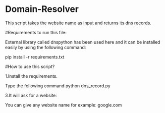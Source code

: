 # Domain-Resolver
This script takes the website name as input and returns its dns records.

#Requirements to run this file:

External library called dnspython has been used here and it can be installed easily by using the following command:

pip install -r requirements.txt

#How to use this script?

1.Install the requirements.

Type the following command
python dns_record.py

3.It will ask for a website:

You can give any website name for example: google.com
